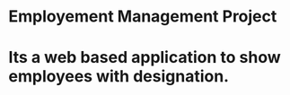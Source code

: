 # Employement Management Project

# Its a web based application to show employees with designation.






